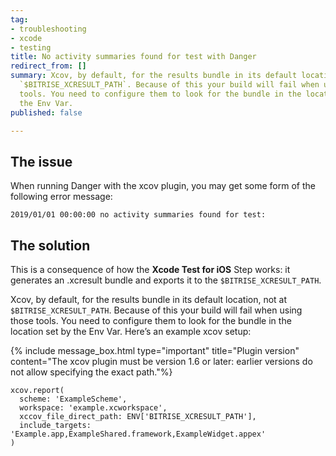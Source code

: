 ```yaml
---
tag:
- troubleshooting
- xcode
- testing
title: No activity summaries found for test with Danger
redirect_from: []
summary: Xcov, by default, for the results bundle in its default location, not at
  `$BITRISE_XCRESULT_PATH`. Because of this your build will fail when using those
  tools. You need to configure them to look for the bundle in the location set by
  the Env Var.
published: false

---
```

## The issue

When running Danger with the xcov plugin, you may get some form of the following error message:

    2019/01/01 00:00:00 no activity summaries found for test:

## The solution

This is a consequence of how the **Xcode Test for iOS** Step works: it generates an .xcresult bundle and exports it to the `$BITRISE_XCRESULT_PATH`.

Xcov, by default, for the results bundle in its default location, not at `$BITRISE_XCRESULT_PATH`. Because of this your build will fail when using those tools. You need to configure them to look for the bundle in the location set by the Env Var. Here’s an example xcov setup:

{% include message_box.html type="important" title="Plugin version" content="The xcov plugin must be version 1.6 or later: earlier versions do not allow specifying the exact path."%}

    xcov.report(
      scheme: 'ExampleScheme',
      workspace: 'example.xcworkspace',
      xccov_file_direct_path: ENV['BITRISE_XCRESULT_PATH'],
      include_targets: 'Example.app,ExampleShared.framework,ExampleWidget.appex'
    )